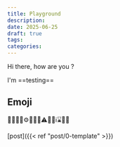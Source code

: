 ```yaml
---
title: Playground
description: 
date: 2025-06-25
draft: true
tags: 
categories:
---
```


Hi there, how are you ?

I'm ==testing==

## Emoji

🚀💡🔧🔁⚙️📝📌✅⚠️🍒❌ℹ️⌛🚨🎉

[post]({{< ref "post/0-template" >}})